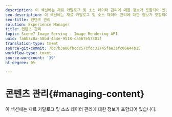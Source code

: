 ```yaml
---
description: 이 섹션에는 재료 카탈로그 및 소스 데이터 관리에 대한 정보가 포함되어 있습니다.
seo-description: 이 섹션에는 재료 카탈로그 및 소스 데이터 관리에 대한 정보가 포함되어 있습니다.
seo-title: 컨텐츠 관리
solution: Experience Manager
title: 컨텐츠 관리
topic: Scene7 Image Serving - Image Rendering API
uuid: fa6b3c0a-58bd-4a4e-9518-ca567e57301f
translation-type: tm+mt
source-git-commit: 7bc7b3a86fbcdc57cfdc31745fae3afc06e44b15
workflow-type: tm+mt
source-wordcount: '39'
ht-degree: 0%

---
```



# 콘텐츠 관리{#managing-content}

이 섹션에는 재료 카탈로그 및 소스 데이터 관리에 대한 정보가 포함되어 있습니다.

